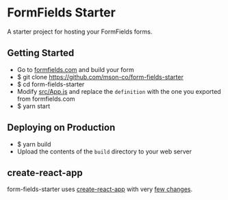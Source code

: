# FormFields Starter

A starter project for hosting your FormFields forms.

## Getting Started

- Go to [formfields.com](https://formfields.com) and build your form
- $ git clone https://github.com/mson-co/form-fields-starter
- $ cd form-fields-starter
- Modify [src/App.js](./src/App.js) and replace the `definition` with the one you exported from formfields.com
- $ yarn start

## Deploying on Production

- $ yarn build
- Upload the contents of the `build` directory to your web server

## create-react-app
form-fields-starter uses [create-react-app](https://reactjs.org/docs/create-a-new-react-app.html) with very [few changes](https://github.com/mson-co/form-fields-starter/pull/1/files).
